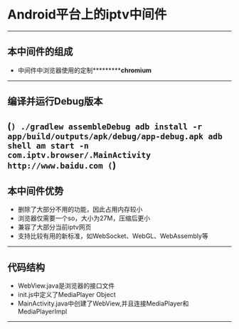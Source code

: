 # Android平台上的iptv中间件
------
## 本中间件的组成
+ 中间件中浏览器使用的定制***********chromium**
------
## 编译并运行Debug版本
(```)
  ./gradlew assembleDebug
  adb install -r app/build/outputs/apk/debug/app-debug.apk
  adb shell am start -n com.iptv.browser/.MainActivity http://www.baidu.com
(```)
------
## 本中间件优势
+ 删除了大部分不用的功能，因此占用内存较小
+ 浏览器仅需要一个so，大小为27M，压缩后更小
+ 兼容了大部分当前iptv网页
+ 支持比较有用的新标准，如WebSocket、WebGL、WebAssembly等
------
## 代码结构
+ WebView.java是浏览器的接口文件
+ init.js中定义了MediaPlayer Object
+ MainActivity.java中创建了WebView,并且连接MediaPlayer和MediaPlayerImpl
------
